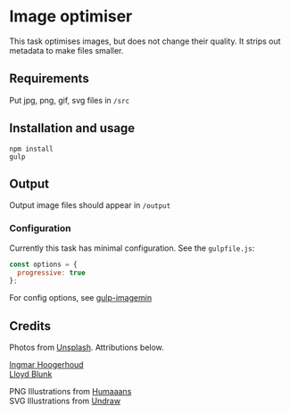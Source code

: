 # Image optimiser

This task optimises images, but does not change their quality. It strips out metadata to make files smaller.

## Requirements

Put jpg, png, gif, svg files in `/src`

## Installation and usage

```
npm install
gulp
```

## Output

Output image files should appear in `/output`

### Configuration

Currently this task has minimal configuration. See the `gulpfile.js`:

```javascript
const options = {
  progressive: true
};
```

For config options, see [gulp-imagemin](https://www.npmjs.com/package/gulp-imagemin)

## Credits

Photos from [Unsplash](https://unsplash.com). Attributions below.

[Ingmar Hoogerhoud](https://unsplash.com/photos/mx6ck66WBbw)  
[Lloyd Blunk](https://unsplash.com/photos/vCnMlf8qPFg)

PNG Illustrations from [Humaaans](https://www.humaaans.com/)  
SVG Illustrations from [Undraw](https://undraw.co/)